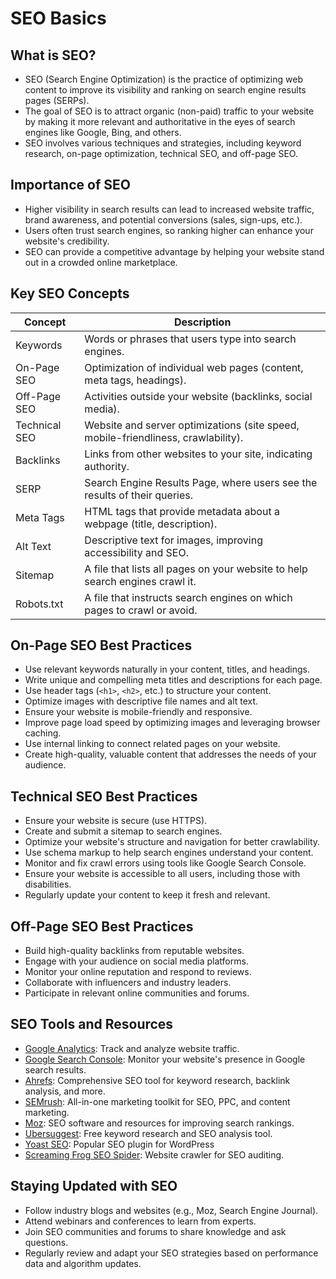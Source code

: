 # SEO Basics
## What is SEO?
- SEO (Search Engine Optimization) is the practice of optimizing web content to improve its visibility and ranking on search engine results pages (SERPs).
- The goal of SEO is to attract organic (non-paid) traffic to your website by making it more relevant and authoritative in the eyes of search engines like Google, Bing, and others.
- SEO involves various techniques and strategies, including keyword research, on-page optimization, technical SEO, and off-page SEO.
## Importance of SEO
- Higher visibility in search results can lead to increased website traffic, brand awareness, and potential conversions (sales, sign-ups, etc.).
- Users often trust search engines, so ranking higher can enhance your website's credibility.
- SEO can provide a competitive advantage by helping your website stand out in a crowded online marketplace.
## Key SEO Concepts
| Concept               | Description                                           |
| --------------------- | ----------------------------------------------------- |   
| Keywords              | Words or phrases that users type into search engines. |
| On-Page SEO          | Optimization of individual web pages (content, meta tags, headings). |
| Off-Page SEO         | Activities outside your website (backlinks, social media). |   
| Technical SEO        | Website and server optimizations (site speed, mobile-friendliness, crawlability). |
| Backlinks            | Links from other websites to your site, indicating authority. |
| SERP                 | Search Engine Results Page, where users see the results of their queries. |
| Meta Tags            | HTML tags that provide metadata about a webpage (title, description). |
| Alt Text             | Descriptive text for images, improving accessibility and SEO. |
| Sitemap              | A file that lists all pages on your website to help search engines crawl it. |
| Robots.txt           | A file that instructs search engines on which pages to crawl or avoid. |
## On-Page SEO Best Practices
- Use relevant keywords naturally in your content, titles, and headings.
- Write unique and compelling meta titles and descriptions for each page.   
- Use header tags (`<h1>`, `<h2>`, etc.) to structure your content.
- Optimize images with descriptive file names and alt text.
- Ensure your website is mobile-friendly and responsive.
- Improve page load speed by optimizing images and leveraging browser caching.
- Use internal linking to connect related pages on your website.    
- Create high-quality, valuable content that addresses the needs of your audience.
## Technical SEO Best Practices
- Ensure your website is secure (use HTTPS).
- Create and submit a sitemap to search engines.
- Optimize your website's structure and navigation for better crawlability.
- Use schema markup to help search engines understand your content.
- Monitor and fix crawl errors using tools like Google Search Console.  
- Ensure your website is accessible to all users, including those with disabilities.
- Regularly update your content to keep it fresh and relevant.
## Off-Page SEO Best Practices
- Build high-quality backlinks from reputable websites.
- Engage with your audience on social media platforms.
- Monitor your online reputation and respond to reviews.
- Collaborate with influencers and industry leaders.
- Participate in relevant online communities and forums.
## SEO Tools and Resources
- [Google Analytics](https://analytics.google.com/): Track and analyze website traffic.
- [Google Search Console](https://search.google.com/search-console): Monitor your website's presence in Google search results.
- [Ahrefs](https://ahrefs.com/): Comprehensive SEO tool for keyword research, backlink analysis, and more.
- [SEMrush](https://www.semrush.com/): All-in-one marketing toolkit for SEO, PPC, and content marketing.
- [Moz](https://moz.com/): SEO software and resources for improving search rankings.    
- [Ubersuggest](https://neilpatel.com/ubersuggest/): Free keyword research and SEO analysis tool.
- [Yoast SEO](https://yoast.com/): Popular SEO plugin for WordPress
- [Screaming Frog SEO Spider](https://www.screamingfrog.co.uk/seo-spider/): Website crawler for SEO auditing.
## Staying Updated with SEO
- Follow industry blogs and websites (e.g., Moz, Search Engine Journal).
- Attend webinars and conferences to learn from experts.
- Join SEO communities and forums to share knowledge and ask questions.
- Regularly review and adapt your SEO strategies based on performance data and algorithm updates.

